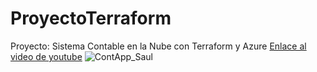 # ProyectoTerraform
Proyecto: Sistema Contable en la Nube con Terraform y Azure
[Enlace al video de youtube](https://youtu.be/qWWsBcjjyH8)
![ContApp_Saul](https://github.com/user-attachments/assets/45986e35-f152-4aec-9adb-afa7d9b0bf30)
